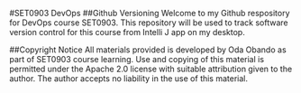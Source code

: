 #SET0903 DevOps
##Github Versioning
Welcome to my Github respository for DevOps
course SET0903. This repository will be used to
track software version control for this course
from Intelli J app on my desktop.



##Copyright Notice
All materials provided is developed by Oda Obando as part 
of SET0903 course learning. Use and copying of this material
is permitted under the Apache 2.0 license
with suitable attribution given to the 
author.
The author accepts no liability in the use
of this material.